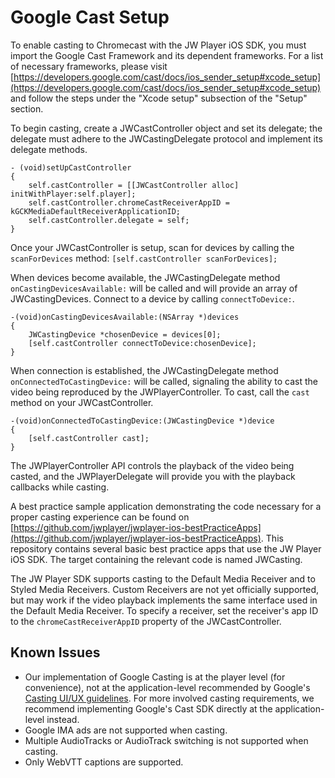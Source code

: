 # Google Cast Setup

To enable casting to Chromecast with the JW Player iOS SDK, you must import the Google Cast Framework and its dependent frameworks. For a list of necessary frameworks, please visit [https://developers.google.com/cast/docs/ios_sender_setup#xcode_setup](https://developers.google.com/cast/docs/ios_sender_setup#xcode_setup) and follow the steps under the "Xcode setup" subsection of the "Setup" section.

To begin casting, create a JWCastController object and set its delegate; the delegate must adhere to the JWCastingDelegate protocol and implement its delegate methods.

    - (void)setUpCastController
    {
        self.castController = [[JWCastController alloc] initWithPlayer:self.player];
        self.castController.chromeCastReceiverAppID = kGCKMediaDefaultReceiverApplicationID;
        self.castController.delegate = self;
    }

Once your JWCastController is setup, scan for devices by calling the `scanForDevices` method:
    `[self.castController scanForDevices];`

When devices become available, the JWCastingDelegate method `onCastingDevicesAvailable:` will be called and will provide an array of JWCastingDevices. Connect to a device by calling `connectToDevice:`.

    -(void)onCastingDevicesAvailable:(NSArray *)devices
    {
        JWCastingDevice *chosenDevice = devices[0];
        [self.castController connectToDevice:chosenDevice];
    }

When connection is established, the JWCastingDelegate method `onConnectedToCastingDevice:` will be called, signaling the ability to cast the video being reproduced by the JWPlayerController. To cast, call the `cast` method on your JWCastController.

    -(void)onConnectedToCastingDevice:(JWCastingDevice *)device
    {
        [self.castController cast];
    }

The JWPlayerController API controls the playback of the video being casted, and the JWPlayerDelegate will provide you with the playback callbacks while casting.

A best practice sample application demonstrating the code necessary for a proper casting experience can be found on [https://github.com/jwplayer/jwplayer-ios-bestPracticeApps](https://github.com/jwplayer/jwplayer-ios-bestPracticeApps). This repository contains several basic best practice apps that use the JW Player iOS SDK. The target containing the relevant code is named JWCasting. 

The JW Player SDK supports casting to the Default Media Receiver and to Styled Media Receivers. Custom Receivers are not yet officially supported, but may work if the video playback implements the same interface used in the Default Media Receiver. To specify a receiver, set the receiver's app ID to the `chromeCastReceiverAppID` property of the JWCastController.

## Known Issues
* Our implementation of Google Casting is at the player level (for convenience), not at the application-level recommended by Google's [Casting UI/UX guidelines](https://developers.google.com/cast/docs/ux_guidelines). For more involved casting requirements, we recommend implementing Google's Cast SDK directly at the application-level instead.
* Google IMA ads are not supported when casting.
* Multiple AudioTracks or AudioTrack switching is not supported when casting.
* Only WebVTT captions are supported.
